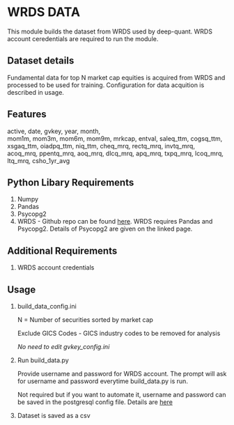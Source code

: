 # WRDS DATA

This module builds the dataset from WRDS used by deep-quant. WRDS account ceredentials are required to run the module.

## Dataset details
Fundamental data for top N market cap equities is acquired from WRDS and processed to be used for training. Configuration for data acquition is described in usage.

## Features
active,		date,		gvkey,		year,  		month,		
mom1m,		mom3m,		mom6m,		mom9m,		mrkcap,
entval,		saleq_ttm,	cogsq_ttm,	xsgaq_ttm,	oiadpq_ttm,
niq_ttm,	cheq_mrq,	rectq_mrq,	invtq_mrq,	acoq_mrq,
ppentq_mrq,	aoq_mrq,	dlcq_mrq,	apq_mrq,	txpq_mrq,
lcoq_mrq,   ltq_mrq,	csho_1yr_avg

## Python Libary Requirements
1. Numpy
2. Pandas
3. Psycopg2
4. WRDS - 	Github repo can be found [here](https://github.com/wharton/wrds). 
			WRDS requires Pandas and Psycopg2. Details of Psycopg2 are given on the linked page.
			
## Additional Requirements
1. WRDS account credentials

## Usage
1. build_data_config.ini

	N = Number of securities sorted by market cap
	
	Exclude GICS Codes - GICS industry codes to be removed for analysis

	*No need to edit gvkey_config.ini*

2. Run build_data.py

	Provide username and password for WRDS account. The prompt will ask for username and password everytime build_data.py is run. 
	
	Not required but if you want to automate it, username and password can be saved in the postgresql config file. Details are [here](https://www.postgresql.org/docs/9.3/static/libpq-pgpass.html)
	
3. Dataset is saved as a csv